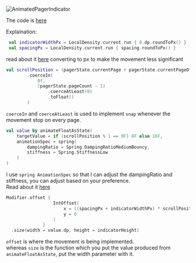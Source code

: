 ![AnimatedPagerIndicator](https://i.postimg.cc/L8Lzn4Bv/Record-2022-02-23-13-51-57-304.gif)

The code is [here](https://gist.github.com/shohiebsense/54d8ca16fdfb1b41b343f19de6c1d49a)

Explaination:

```kotlin
 val indicatorWidthPx = LocalDensity.current.run { 8.dp.roundToPx() }
 val spacingPx = LocalDensity.current.run { spacing.roundToPx() }
```

read about it [here](https://stackoverflow.com/questions/65921799/how-to-convert-dp-to-pixels-in-android-jetpack-compose)
converting to px to make the movement less significant

```kotlin
val scrollPosition = (pagerState.currentPage + pagerState.currentPageOffset)
        .coerceIn(
            0f,
            (pagerState.pageCount - 1)
                .coerceAtLeast(0)
                .toFloat()
        )
```

`coerceIn` and `coerceAtLeast` is used to implement `snap` whenever the movement stop on every page.

```kotlin
val value by animateFloatAsState(
    targetValue = if (scrollPosition % 1 == 0F) 8F else 16F,
    animationSpec = spring(
        dampingRatio = Spring.DampingRatioMediumBouncy,
        stiffness = Spring.StiffnessLow
    )
)
```

I use `spring AnimationSpec` so that I can adjust the dampingRatio and stiffness, you can adjust based on your preference.  
Read about it [here](https://developer.android.com/jetpack/compose/animation)

```kotlin
Modifier.offset {
                  IntOffset(
                      x = ((spacingPx + indicatorWidthPx) * scrollPosition).toInt(),
                      y = 0
                  )
              }
  .size(width = value.dp, height = indicatorHeight)
```

`offset` is where the movement is being implemented.  
whereas `size` is the function which you put the value produced from `animateFloatAsState`, put the width parameter with it.
